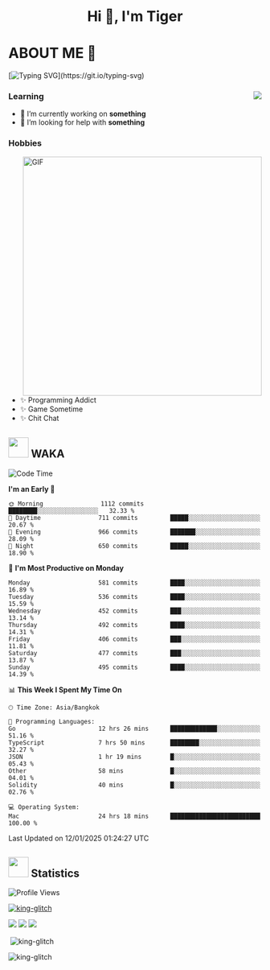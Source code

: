 <h1 align="center">Hi 👋, I'm Tiger</h1>




# ABOUT ME 💬

[![Typing SVG](https://readme-typing-svg.herokuapp.com?color=22F771&vCenter=true&lines=A+perssionate+developer+from+nowhere.)](https://git.io/typing-svg)

<div>
 <img align="right" src="https://spotify-github-profile.vercel.app/api/view?uid=12129734423&cover_image=false&theme=default&bar_color=22d016&bar_color_cover=true" />
 <h3>Learning</h3>
 
 <ul>
  <li>🔭 I’m currently working on <b>something</b></li>
  <li>🤝 I’m looking for help with <b>something</b></li>
 </ul>
 
</div>
<div>
 <h3>Hobbies</h3>
 <img align="right" height="475px"  alt="GIF" src="https://i.pinimg.com/originals/1f/b7/db/1fb7dbee557e5ed509f7517da8a84d58.gif" />
 <ul>
  <li>✨ Programming Addict</li>
  <li>✨ Game Sometime</li>
  <li>✨ Chit Chat</li>
 </ul>
 
</div>



## <img height="40" src="https://raw.githubusercontent.com/innng/innng/master/assets/kyubey.gif"/> WAKA

<!--START_SECTION:waka-->
![Code Time](http://img.shields.io/badge/Code%20Time-3%2C093%20hrs%208%20mins-blue)

**I'm an Early 🐤** 

```text
🌞 Morning                1112 commits        ████████░░░░░░░░░░░░░░░░░   32.33 % 
🌆 Daytime                711 commits         █████░░░░░░░░░░░░░░░░░░░░   20.67 % 
🌃 Evening                966 commits         ███████░░░░░░░░░░░░░░░░░░   28.09 % 
🌙 Night                  650 commits         █████░░░░░░░░░░░░░░░░░░░░   18.90 % 
```
📅 **I'm Most Productive on Monday** 

```text
Monday                   581 commits         ████░░░░░░░░░░░░░░░░░░░░░   16.89 % 
Tuesday                  536 commits         ████░░░░░░░░░░░░░░░░░░░░░   15.59 % 
Wednesday                452 commits         ███░░░░░░░░░░░░░░░░░░░░░░   13.14 % 
Thursday                 492 commits         ████░░░░░░░░░░░░░░░░░░░░░   14.31 % 
Friday                   406 commits         ███░░░░░░░░░░░░░░░░░░░░░░   11.81 % 
Saturday                 477 commits         ███░░░░░░░░░░░░░░░░░░░░░░   13.87 % 
Sunday                   495 commits         ████░░░░░░░░░░░░░░░░░░░░░   14.39 % 
```


📊 **This Week I Spent My Time On** 

```text
🕑︎ Time Zone: Asia/Bangkok

💬 Programming Languages: 
Go                       12 hrs 26 mins      █████████████░░░░░░░░░░░░   51.16 % 
TypeScript               7 hrs 50 mins       ████████░░░░░░░░░░░░░░░░░   32.27 % 
JSON                     1 hr 19 mins        █░░░░░░░░░░░░░░░░░░░░░░░░   05.43 % 
Other                    58 mins             █░░░░░░░░░░░░░░░░░░░░░░░░   04.01 % 
Solidity                 40 mins             █░░░░░░░░░░░░░░░░░░░░░░░░   02.76 % 

💻 Operating System: 
Mac                      24 hrs 18 mins      █████████████████████████   100.00 % 
```


 Last Updated on 12/01/2025 01:24:27 UTC
<!--END_SECTION:waka-->
## <img height="40" src="https://raw.githubusercontent.com/innng/innng/master/assets/kyubey.gif"/> Statistics
![Profile Views](https://komarev.com/ghpvc/?username=king-glitch)  

<p align="left"> 
 <a href="https://github.com/ryo-ma/github-profile-trophy">
  <img src="https://github-profile-trophy.vercel.app/?username=king-glitch&theme=dracula" alt="king-glitch" />
 </a> </p>

![](https://github-profile-summary-cards.vercel.app/api/cards/profile-details?username=king-glitch&theme=dracula)
![](https://github-profile-summary-cards.vercel.app/api/cards/stats?username=king-glitch&theme=dracula) 
![](https://github-profile-summary-cards.vercel.app/api/cards/productive-time?username=king-glitch&theme=dracula)


<p>&nbsp;<img align="center" src="https://github-readme-stats.vercel.app/api?username=king-glitch&theme=dracula" alt="king-glitch" /></p>

<p><img align="center" src="https://github-readme-streak-stats.herokuapp.com/?user=king-glitch&theme=dracula" alt="king-glitch" /></p>
